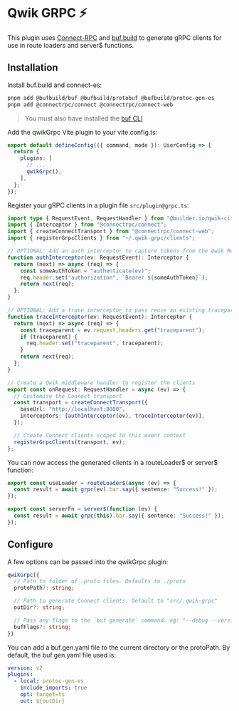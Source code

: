 # Qwik GRPC ⚡️

This plugin uses [Connect-RPC](https://connectrpc.com/) and [buf.build](https://buf.build/) to generate gRPC clients for use in route loaders and server$ functions.

## Installation

Install buf.build and connect-es:

```bash
pnpm add @bufbuild/buf @bufbuild/protobuf @bufbuild/protoc-gen-es
pnpm add @connectrpc/connect @connectrpc/connect-web
```

> You must also have installed the [buf CLI](https://buf.build/docs/cli/quickstart/)

Add the qwikGrpc Vite plugin to your vite.config.ts:

```ts
export default defineConfig(({ command, mode }): UserConfig => {
  return {
    plugins: [
      // ...
      qwikGrpc(),
    ],
  };
});
```

Register your gRPC clients in a plugin file `src/plugin@grpc.ts`:

```ts
import type { RequestEvent, RequestHandler } from "@builder.io/qwik-city";
import { Interceptor } from "@connectrpc/connect";
import { createConnectTransport } from "@connectrpc/connect-web";
import { registerGrpcClients } from "~/.qwik-grpc/clients";

// OPTIONAL: Add an auth interceptor to capture tokens from the Qwik RequestEvent which can be passed to the gRPC server
function authInterceptor(ev: RequestEvent): Interceptor {
  return (next) => async (req) => {
    const someAuthToken = "authenticate(ev)";
    req.header.set("authorization", `Bearer ${someAuthToken}`);
    return next(req);
  };
}

// OPTIONAL: Add a trace interceptor to pass reuse an existing traceparent ID
function traceInterceptor(ev: RequestEvent): Interceptor {
  return (next) => async (req) => {
    const traceparent = ev.request.headers.get("traceparent");
    if (traceparent) {
      req.header.set("traceparent", traceparent);
    }
    return next(req);
  };
}

// Create a Qwik middleware handler to register the clients
export const onRequest: RequestHandler = async (ev) => {
  // Customise the Connect transport
  const transport = createConnectTransport({
    baseUrl: "http://localhost:8080",
    interceptors: [authInterceptor(ev), traceInterceptor(ev)],
  });

  // Create Connect clients scoped to this event context
  registerGrpcClients(transport, ev);
};
```

You can now access the generated clients in a routeLoader$ or server$ function:

```ts
export const useLoader = routeLoader$(async (ev) => {
  const result = await grpc(ev).bar.say({ sentence: "Success!" });
});

export const serverFn = server$(function (ev) {
  const result = await grpc(this).bar.say({ sentence: "Success!" });
});
```

## Configure

A few options can be passed into the qwikGrpc plugin:

```ts
qwikGrpc({
  // Path to folder of .proto files. Defaults to ./proto
  protoPath?: string;

  // Path to generate Connect clients. Default to "src/.qwik-grpc"
  outDir?: string;

  // Pass any flags to the `buf generate` command. eg: "--debug --version --config"
  bufFlags?: string;
})
```

You can add a buf.gen.yaml file to the current directory or the protoPath. By default, the buf.gen.yaml file used is:

```yaml
version: v2
plugins:
  - local: protoc-gen-es
    include_imports: true
    opt: target=ts
    out: ${outDir}
```
